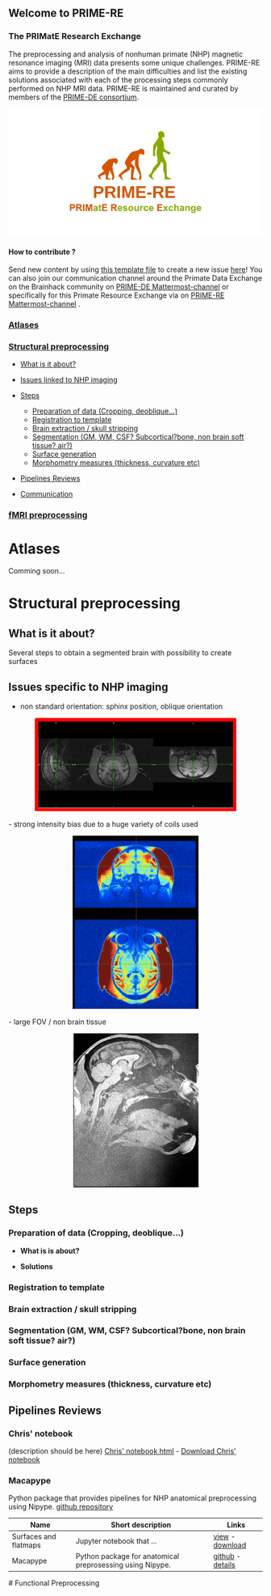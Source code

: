 ## Welcome to PRIME-RE
### The PRIMatE Research Exchange

The preprocessing and analysis of nonhuman primate (NHP) magnetic resonance imaging (MRI) data presents some unique challenges.
PRIME-RE aims to provide a description of the main difficulties and list the existing solutions associated with each of the processing steps commonly performed on NHP MRI data.
PRIME-RE is maintained and curated by members of the [PRIME-DE consortium](http://fcon_1000.projects.nitrc.org/indi/indiPRIME.html). 

![logo](images/social_preview_image.png)

#### How to contribute ?
Send new content by using [this template file](New_Resource_Template.md) to create a new issue [here](https://github.com/PRIME-RE/prime-re.github.io/issues)! You can also join our communication channel around the Primate Data Exchange on the Brainhack community on [PRIME-DE Mattermost-channel](https://mattermost.brainhack.org/brainhack/channels/prime-de) or specifically for this Primate Resource Exchange via on [PRIME-RE Mattermost-channel](https://mattermost.brainhack.org/brainhack/channels/prime-re) .

### [Atlases](#atlases)

### [Structural preprocessing](#structpreproc)
  
  - [What is it about?](#structdescription)
  - [Issues linked to NHP imaging](#structissues)
  - [Steps](#structsteps)
      - [Preparation of data (Cropping, deoblique…)](#structpreparation)
      - [Registration to template](#structregistration)
      - [Brain extraction / skull stripping](#structextraction)
      - [Segmentation (GM, WM, CSF? Subcortical?bone, non brain soft tissue? air?)](#structsegmentation)
      - [Surface generation](#structsurf)
      - [Morphometry measures (thickness, curvature etc)](#structmeasures)
      
  - [Pipelines Reviews](#structlinks)  
  - [Communication](structural_preprocessing/data_preparation.md#communication)
   

### [fMRI preprocessing](#funcpreproc)


<a name="atlases"></a>
# Atlases
Comming soon...


<a name="structpreproc"></a> 
# Structural preprocessing
<a name="structdescription"></a> 
## What is it about?
Several steps to obtain a segmented brain with possibility to create surfaces

<a name="structissues"></a> 
## Issues specific to NHP imaging
- non standard orientation: sphinx position, oblique orientation
<p align="center"><img src="images/misorientation.png" width="400"></p>
- strong intensity bias due to a huge variety of coils used
<p align="center"><img src="images/bias.png" width="250"></p>
- large FOV / non brain tissue
<p align="center"><img src="images/non_brain.png" width="250"></p>

<a name="structsteps"></a> 
## Steps
<a name="structpreparation"></a> 
### Preparation of data (Cropping, deoblique…)

- **What is is about?**

- **Solutions**


<a name="structregistration"></a>  
### Registration to template

<a name="structextraction"></a> 
### Brain extraction / skull stripping

<a name="structsegmentation"></a> 
### Segmentation (GM, WM, CSF? Subcortical?bone, non brain soft tissue? air?)

<a name="structsurf"></a> 
### Surface generation

<a name="structmeasures"></a> 
### Morphometry measures (thickness, curvature etc)

<a name="structlinks"></a> 
## Pipelines Reviews
### Chris' notebook
(description should be here)
[Chris' notebook html](structural_preprocessing/surfaces_and_flatmaps_notebook/Surfaces_and_Flatmaps.html)  - [Download Chris' notebook](structural_preprocessing/surfaces_and_flatmaps_notebook/Surfaces_and_Flatmaps.ipynb)
### Macapype
Python package that provides pipelines for NHP anatomical preprocessing using Nipype.
[github repository](https://github.com/BastienCagna/macapype)

| Name | Short description | Links |
| --- | --- | --- |
| Surfaces and flatmaps | Jupyter notebook that ... | [view](structural_preprocessing/surfaces_and_flatmaps_notebook/Surfaces_and_Flatmaps.html) - [download](structural_preprocessing/surfaces_and_flatmaps_notebook/Surfaces_and_Flatmaps.ipynb) |
| Macapype | Python package for anatomical preprosessing using Nipype. | [github](https://github.com/BastienCagna/macapype) - [details](https://github.com/PRIME-RE/prime-re.github.io/issues/7) |

<a name="funcpreproc">
# Functional Preprocessing









